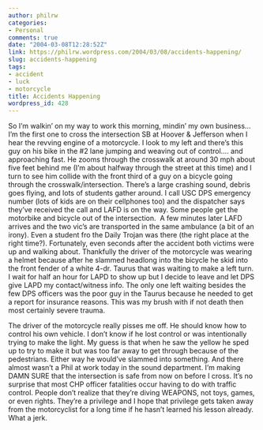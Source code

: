```yaml
---
author: philrw
categories:
- Personal
comments: true
date: "2004-03-08T12:28:52Z"
link: https://philrw.wordpress.com/2004/03/08/accidents-happening/
slug: accidents-happening
tags:
- accident
- luck
- motorcycle
title: Accidents Happening
wordpress_id: 428
---
```


So I’m walkin’ on my way to work this morning, mindin’ my own business... I’m the first one to cross the intersection SB at Hoover & Jefferson when I hear the revving engine of a motorcycle. I look to my left and there’s this guy on his bike in the #2 lane jumping and weaving out of control.... and approaching fast. He zooms through the crosswalk at around 30 mph about five feet behind me (I’m about halfway through the street at this time) and I turn to see him collide with the front third of a guy on a bicycle going through the crosswalk/intersection. There’s a large crashing sound, debris goes flying, and lots of students gather around. I call USC DPS emergency number (lots of kids are on their cellphones too) and the dispatcher says they’ve received the call and LAFD is on the way. Some people get the motorbike and bicycle out of the intersection.  A few minutes later LAFD arrives and the two vic’s are transported in the same ambulance (a bit of an irony). Even a student fro the Daily Trojan was there (the right place at the right time?). Fortunately, even seconds after the accident both victims were up and walking about. Thankfully the driver of the motorcycle was wearing a helmet because after he slammed headlong into the bicycle he skid into the front fender of a white 4-dr. Taurus that was waiting to make a left turn. I wait for half an hour for LAPD to show up but I decide to leave and let DPS give LAPD my contact/witness info. The only one left waiting besides the few DPS officers was the poor guy in the Taurus because he needed to get a report for insurance reasons. This was my brush with if not death then most certainly severe trauma. 

<!--more-->

The driver of the motorcycle really pisses me off. He should know how to control his own vehicle. I don’t know if he lost control or was intentionally trying to make the light. My guess is that when he saw the yellow he sped up to try to make it but was too far away to get through because of the pedestrians. Either way he would’ve slammed into something. And there almost wasn’t a Phil at work today in the sound department. I’m making DAMN SURE that the intersection is safe from now on before I cross. It’s no surprise that most CHP officer fatalities occur having to do with traffic control. People don’t realize that they’re diving WEAPONS, not toys, games, or even rights. They’re a privilege and I hope that privilege gets taken away from the motorcyclist for a long time if he hasn’t learned his lesson already. What a jerk.
